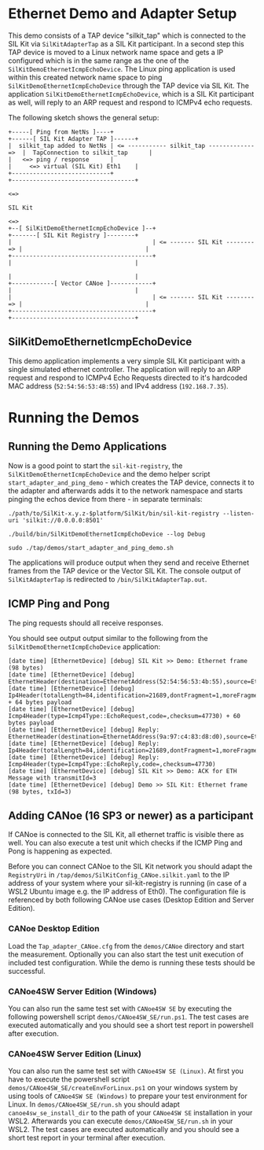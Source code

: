 # Ethernet Demo and Adapter Setup
This demo consists of a TAP device "silkit_tap" which is connected to the SIL Kit via ``SilKitAdapterTap`` as a SIL Kit participant. In a second step this TAP device is moved to a Linux network name space and gets a IP configured which is in the same range as the one of the ``SilKitDemoEthernetIcmpEchoDevice``. The Linux ping application is used within this created network name space to ping ``SilKitDemoEthernetIcmpEchoDevice`` through the TAP device via SIL Kit. The application ``SilKitDemoEthernetIcmpEchoDevice``, which is a SIL Kit participant as well, will reply to an ARP request and respond to ICMPv4 echo requests. 

The following sketch shows the general setup: 

    +-----[ Ping from NetNs ]----+                                               +------[ SIL Kit Adapter TAP ]------+
    |  silkit_tap added to NetNs | <= ----------- silkit_tap -------------   =>  |  TapConnection to silkit_tap      |
    |   <=> ping / response      |                                               |     <=> virtual (SIL Kit) Eth1    |
    +----------------------------+                                               +-----------------------------------+
                                                                                             <=>
                                                                                           SIL Kit
                                                                                             <=>                 
    +--[ SilKitDemoEthernetIcmpEchoDevice ]--+                                +-------[ SIL Kit Registry ]--------+
    |                                        | <= ------- SIL Kit -------- => |                                   |
    +----------------------------------------+                                |                                   |
                                                                              |                                   |
    +------------[ Vector CANoe ]------------+                                |                                   |
    |                                        | <= ------- SIL Kit -------- => |                                   |
    +----------------------------------------+                                +-----------------------------------+
  

## SilKitDemoEthernetIcmpEchoDevice
This demo application implements a very simple SIL Kit participant with a single simulated ethernet controller.
The application will reply to an ARP request and respond to ICMPv4 Echo Requests directed to it's hardcoded MAC address
(``52:54:56:53:4B:55``) and IPv4 address (``192.168.7.35``).


# Running the Demos

## Running the Demo Applications

Now is a good point to start the ``sil-kit-registry``, the ``SilKitDemoEthernetIcmpEchoDevice`` and the demo helper script ``start_adapter_and_ping_demo`` - which creates the TAP device, connects it to the adapter and afterwards adds it to the network namespace and starts pinging the echos device from there - in separate terminals:

    ./path/to/SilKit-x.y.z-$platform/SilKit/bin/sil-kit-registry --listen-uri 'silkit://0.0.0.0:8501'
        
    ./build/bin/SilKitDemoEthernetIcmpEchoDevice --log Debug

    sudo ./tap/demos/start_adapter_and_ping_demo.sh
    
The applications will produce output when they send and receive Ethernet frames from the TAP device or the Vector SIL Kit. The console output of ``SilKitAdapterTap`` is redirected to ``/bin/SilKitAdapterTap.out``.

## ICMP Ping and Pong
The ping requests should all receive responses.
    
You should see output output similar to the following from the ``SilKitDemoEthernetIcmpEchoDevice`` application:

    [date time] [EthernetDevice] [debug] SIL Kit >> Demo: Ethernet frame (98 bytes)
    [date time] [EthernetDevice] [debug] EthernetHeader(destination=EthernetAddress(52:54:56:53:4b:55),source=EthernetAddress(9a:97:c4:83:d8:d0),etherType=EtherType::Ip4)
    [date time] [EthernetDevice] [debug] Ip4Header(totalLength=84,identification=21689,dontFragment=1,moreFragments=0,fragmentOffset=0,timeToLive=64,protocol=Ip4Protocol::ICMP,checksum=22138,sourceAddress=192.168.7.2,destinationAddress=192.168.7.35) + 64 bytes payload
    [date time] [EthernetDevice] [debug] Icmp4Header(type=Icmp4Type::EchoRequest,code=,checksum=47730) + 60 bytes payload
    [date time] [EthernetDevice] [debug] Reply: EthernetHeader(destination=EthernetAddress(9a:97:c4:83:d8:d0),source=EthernetAddress(52:54:56:53:4b:55),etherType=EtherType::Ip4)
    [date time] [EthernetDevice] [debug] Reply: Ip4Header(totalLength=84,identification=21689,dontFragment=1,moreFragments=0,fragmentOffset=0,timeToLive=64,protocol=Ip4Protocol::ICMP,checksum=22138,sourceAddress=192.168.7.35,destinationAddress=192.168.7.2)
    [date time] [EthernetDevice] [debug] Reply: Icmp4Header(type=Icmp4Type::EchoReply,code=,checksum=47730)
    [date time] [EthernetDevice] [debug] SIL Kit >> Demo: ACK for ETH Message with transmitId=3
    [date time] [EthernetDevice] [debug] Demo >> SIL Kit: Ethernet frame (98 bytes, txId=3)




## Adding CANoe (16 SP3 or newer) as a participant
If CANoe is connected to the SIL Kit, all ethernet traffic is visible there as well. You can also execute a test unit which checks if the ICMP Ping and Pong is happening as expected.

Before you can connect CANoe to the SIL Kit network you should adapt the ``RegistryUri`` in ``/tap/demos/SilKitConfig_CANoe.silkit.yaml`` to the IP address of your system where your sil-kit-registry is running (in case of a WSL2 Ubuntu image e.g. the IP address of Eth0). The configuration file is referenced by both following CANoe use cases (Desktop Edition and Server Edition).

### CANoe Desktop Edition
Load the ``Tap_adapter_CANoe.cfg`` from the ``demos/CANoe`` directory and start the measurement. Optionally you can also start the test unit execution of included test configuration. While the demo is running these tests should be successful.

### CANoe4SW Server Edition (Windows)
You can also run the same test set with ``CANoe4SW SE`` by executing the following powershell script ``demos/CANoe4SW_SE/run.ps1``. The test cases are executed automatically and you should see a short test report in powershell after execution.

### CANoe4SW Server Edition (Linux)
You can also run the same test set with ``CANoe4SW SE (Linux)``. At first you have to execute the powershell script ``demos/CANoe4SW_SE/createEnvForLinux.ps1`` on your windows system by using tools of ``CANoe4SW SE (Windows)`` to prepare your test environment for Linux. In ``demos/CANoe4SW_SE/run.sh`` you should adapt ``canoe4sw_se_install_dir`` to the path of your ``CANoe4SW SE`` installation in your WSL2. Afterwards you can execute ``demos/CANoe4SW_SE/run.sh`` in your WSL2. The test cases are executed automatically and you should see a short test report in your terminal after execution.


